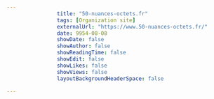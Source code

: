---
                title: "50-nuances-octets.fr"
                tags: [Organization site]
                externalUrl: "https://www.50-nuances-octets.fr/"
                date: 9954-08-08
                showDate: false
                showAuthor: false
                showReadingTime: false
                showEdit: false
                showLikes: false
                showViews: false
                layoutBackgroundHeaderSpace: false
                ---
